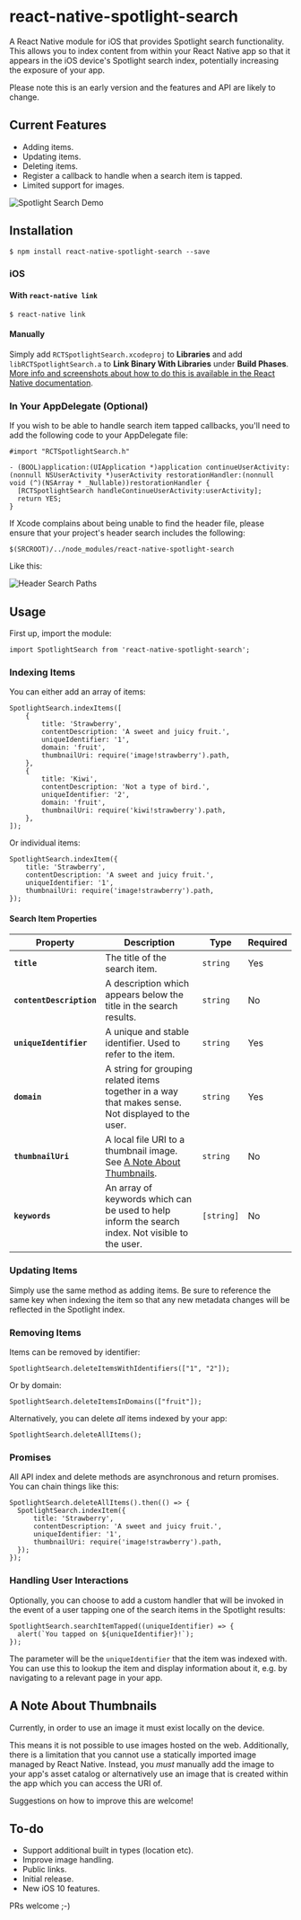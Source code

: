 # react-native-spotlight-search

A React Native module for iOS that provides Spotlight search functionality. This allows you to index content from within your React Native app so that it appears in the iOS device's Spotlight search index, potentially increasing the exposure of your app.

Please note this is an early version and the features and API are likely to change.

## Current Features

* Adding items.
* Updating items.
* Deleting items.
* Register a callback to handle when a search item is tapped.
* Limited support for images.

![Spotlight Search Demo](http://i.imgur.com/tbI3yAs.gif)

## Installation

`$ npm install react-native-spotlight-search --save`

### iOS

#### With `react-native link`

`$ react-native link`

#### Manually

Simply add `RCTSpotlightSearch.xcodeproj` to **Libraries** and add `libRCTSpotlightSearch.a` to **Link Binary With Libraries** under **Build Phases**. [More info and screenshots about how to do this is available in the React Native documentation](http://facebook.github.io/react-native/docs/linking-libraries-ios.html#content).

### In Your AppDelegate (Optional)

If you wish to be able to handle search item tapped callbacks, you'll need to add the following code to your AppDelegate file:

```
#import "RCTSpotlightSearch.h"

- (BOOL)application:(UIApplication *)application continueUserActivity:(nonnull NSUserActivity *)userActivity restorationHandler:(nonnull void (^)(NSArray * _Nullable))restorationHandler {
  [RCTSpotlightSearch handleContinueUserActivity:userActivity];
  return YES;
}
```

If Xcode complains about being unable to find the header file, please ensure that your project's header search includes the following:

`$(SRCROOT)/../node_modules/react-native-spotlight-search`

Like this:

![Header Search Paths](http://i.imgur.com/r69EMcQ.png)

## Usage

First up, import the module:

```import SpotlightSearch from 'react-native-spotlight-search';```

### Indexing Items

You can either add an array of items:

```
SpotlightSearch.indexItems([
    {
        title: 'Strawberry',
        contentDescription: 'A sweet and juicy fruit.',
        uniqueIdentifier: '1',
        domain: 'fruit',
        thumbnailUri: require('image!strawberry').path,
    },
    {
        title: 'Kiwi',
        contentDescription: 'Not a type of bird.',
        uniqueIdentifier: '2',
        domain: 'fruit',
        thumbnailUri: require('kiwi!strawberry').path,
    },
]);
```

Or individual items:

```
SpotlightSearch.indexItem({
    title: 'Strawberry',
    contentDescription: 'A sweet and juicy fruit.',
    uniqueIdentifier: '1',
    thumbnailUri: require('image!strawberry').path,
});
```

#### Search Item Properties

| Property | Description | Type | Required |
|---|----|---|---|
|**`title`**|The title of the search item.|`string`|Yes|
|**`contentDescription`**|A description which appears below the title in the search results.|`string`|No|
|**`uniqueIdentifier`**|A unique and stable identifier. Used to refer to the item. |`string`|Yes|
|**`domain`**|A string for grouping related items together in a way that makes sense. Not displayed to the user. |`string`|Yes|
|**`thumbnailUri`**|A local file URI to a thumbnail image. See [A Note About Thumbnails](#a-note-about-thumbnails).|`string`|No|
|**`keywords`**|An array of keywords which can be used to help inform the search index. Not visible to the user.|`[string]`|No|

### Updating Items

Simply use the same method as adding items. Be sure to reference the same key when indexing the item so that any new metadata changes will be reflected in the Spotlight index.

### Removing Items

Items can be removed by identifier:

```
SpotlightSearch.deleteItemsWithIdentifiers(["1", "2"]);
```

Or by domain:

```
SpotlightSearch.deleteItemsInDomains(["fruit"]);
```

Alternatively, you can delete _all_ items indexed by your app:

```
SpotlightSearch.deleteAllItems();
```

### Promises

All API index and delete methods are asynchronous and return promises. You can chain things like this:

```
SpotlightSearch.deleteAllItems().then(() => {
  SpotlightSearch.indexItem({
      title: 'Strawberry',
      contentDescription: 'A sweet and juicy fruit.',
      uniqueIdentifier: '1',
      thumbnailUri: require('image!strawberry').path,
  });
});
```

### Handling User Interactions

Optionally, you can choose to add a custom handler that will be invoked in the event of a user tapping one of the search items in the Spotlight results:

```
SpotlightSearch.searchItemTapped((uniqueIdentifier) => {
  alert(`You tapped on ${uniqueIdentifier}!`);
});
```

The parameter will be the ```uniqueIdentifier``` that the item was indexed with. You can use this to lookup the item and display information about it, e.g. by navigating to a relevant page in your app.

## A Note About Thumbnails

Currently, in order to use an image it must exist locally on the device.

This means it is not possible to use images hosted on the web. Additionally, there is a limitation that you cannot use a statically imported image managed by React Native. Instead, you _must_ manually add the image to your app's asset catalog or alternatively use an image that is created within the app which you can access the URI of.

Suggestions on how to improve this are welcome!

## To-do

* Support additional built in types (location etc).
* Improve image handling.
* Public links.
* Initial release.
* New iOS 10 features.

PRs welcome ;-)
